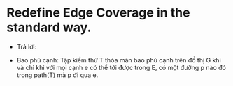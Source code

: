 # Redefine Edge Coverage in the standard way.

* Trả lời:
- Bao phủ cạnh: Tập kiểm thử T thỏa mãn bao phủ cạnh trên đồ thị G khi và chỉ khi với mọi cạnh e có thể tới được trong E, có một đường p nào đó trong path(T) mà p đi qua e.